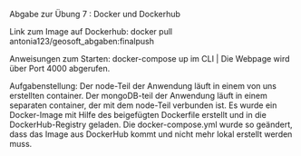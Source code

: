 Abgabe zur Übung 7 : Docker und Dockerhub

Link zum Image auf Dockerhub: docker pull antonia123/geosoft_abgaben:finalpush

Anweisungen zum Starten: docker-compose up im CLI | Die Webpage wird über Port 4000 abgerufen.

Aufgabenstellung:
Der node-Teil der Anwendung läuft in einem von uns erstellten container.
Der mongoDB-teil der Anwendung läuft in einem separaten container, der mit dem node-Teil verbunden ist.
Es wurde ein Docker-Image mit Hilfe des beigefügten Dockerfile erstellt und in die DockerHub-Registry geladen.
Die docker-compose.yml wurde so geändert, dass das Image aus DockerHub kommt und nicht mehr lokal erstellt werden muss.


